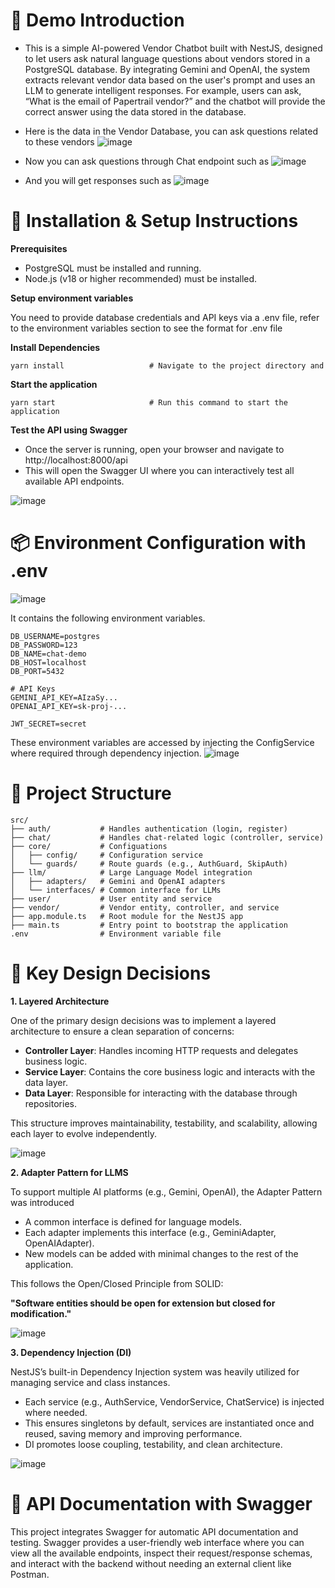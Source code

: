 # 🚀 Demo Introduction
- This is a simple AI-powered Vendor Chatbot built with NestJS, designed to let users ask natural language questions about vendors stored in a PostgreSQL database. By integrating Gemini and OpenAI, the system extracts relevant vendor data based on the user's prompt and uses an LLM to generate intelligent responses. For example, users can ask, “What is the email of Papertrail vendor?” and the chatbot will provide the correct answer using the data stored in the database.
  
- Here is the data in the Vendor Database, you can ask questions related to these vendors 
![image](https://github.com/user-attachments/assets/39782892-ee41-45bb-b66b-d23c823667c6)
- Now you can ask questions through Chat endpoint such as
![image](https://github.com/user-attachments/assets/929551b6-94a5-4979-aa13-93996f204aa5)
- And you will get responses such as
![image](https://github.com/user-attachments/assets/2e71221c-feaf-4b12-8eac-f8be9b0ad070)




# 🚀 Installation & Setup Instructions

**Prerequisites**

- PostgreSQL must be installed and running.
- Node.js (v18 or higher recommended) must be installed.

**Setup environment variables**

You need to provide database credentials and API keys via a .env file, refer to the environment variables section to see the format for .env file

**Install Dependencies**

```
yarn install                   # Navigate to the project directory and
```

**Start the application**

```
yarn start                     # Run this command to start the application
```

**Test the API using Swagger**

- Once the server is running, open your browser and navigate to http://localhost:8000/api
- This will open the Swagger UI where you can interactively test all available API endpoints.

![image](https://github.com/user-attachments/assets/883e6689-1951-4412-9bd6-ef65767152ca)


# 📦 Environment Configuration with .env

![image](https://github.com/user-attachments/assets/3d9d3896-19af-4912-9a49-a09093215531)

It contains the following environment variables.

```
DB_USERNAME=postgres
DB_PASSWORD=123
DB_NAME=chat-demo
DB_HOST=localhost
DB_PORT=5432

# API Keys
GEMINI_API_KEY=AIzaSy...
OPENAI_API_KEY=sk-proj-...

JWT_SECRET=secret
```

These environment variables are accessed by injecting the ConfigService where required through dependency injection.
![image](https://github.com/user-attachments/assets/f6f31644-d2f6-4418-8a44-b8d54ca55849)


# 📁 Project Structure

```
src/
├── auth/           # Handles authentication (login, register)
├── chat/           # Handles chat-related logic (controller, service)
├── core/           # Configuations
│   ├── config/     # Configuration service
│   └── guards/     # Route guards (e.g., AuthGuard, SkipAuth)
├── llm/            # Large Language Model integration
│   ├── adapters/   # Gemini and OpenAI adapters
│   └── interfaces/ # Common interface for LLMs
├── user/           # User entity and service
├── vendor/         # Vendor entity, controller, and service
├── app.module.ts   # Root module for the NestJS app
├── main.ts         # Entry point to bootstrap the application
.env                # Environment variable file
```

# 🔑 Key Design Decisions

**1. Layered Architecture**

One of the primary design decisions was to implement a layered architecture to ensure a clean separation of concerns:

- **Controller Layer**: Handles incoming HTTP requests and delegates business logic.
- **Service Layer**: Contains the core business logic and interacts with the data layer.
- **Data Layer**: Responsible for interacting with the database through repositories.

This structure improves maintainability, testability, and scalability, allowing each layer to evolve independently.

![image](https://github.com/user-attachments/assets/ac4e12b5-4117-4978-90a6-55bc22f735c2)


**2. Adapter Pattern for LLMS**

To support multiple AI platforms (e.g., Gemini, OpenAI), the Adapter Pattern was introduced

- A common interface is defined for language models.
- Each adapter implements this interface (e.g., GeminiAdapter, OpenAIAdapter).
- New models can be added with minimal changes to the rest of the application.

This follows the Open/Closed Principle from SOLID:

**"Software entities should be open for extension but closed for modification."**

![image](https://github.com/user-attachments/assets/6b530377-9d4f-4135-8900-d2826992df48)


**3. Dependency Injection (DI)**

NestJS’s built-in Dependency Injection system was heavily utilized for managing service and class instances.

- Each service (e.g., AuthService, VendorService, ChatService) is injected where needed.
- This ensures singletons by default, services are instantiated once and reused, saving memory and improving performance.
- DI promotes loose coupling, testability, and clean architecture.

![image](https://github.com/user-attachments/assets/b9d6b528-ec33-46ce-bd28-3f513056918a)


# 📄 API Documentation with Swagger

This project integrates Swagger for automatic API documentation and testing. Swagger provides a user-friendly web interface where you can view all the available endpoints, inspect their request/response schemas, and interact with the backend without needing an external client like Postman.

